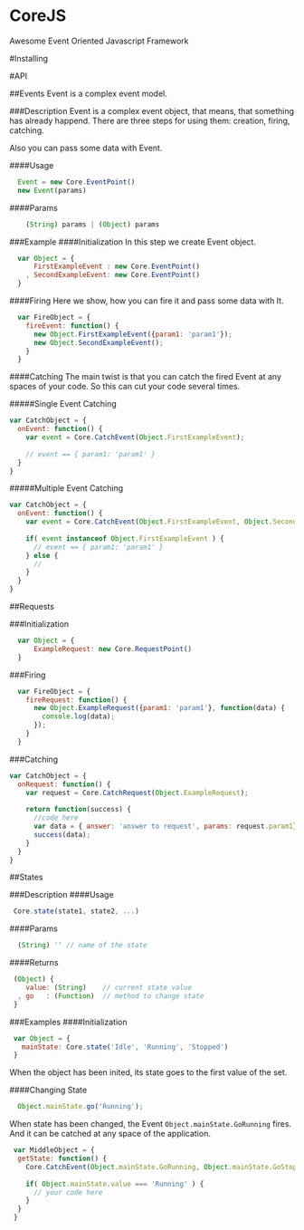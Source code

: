 CoreJS
======

Awesome Event Oriented Javascript Framework

#Installing

#API

##Events
Event is a complex event model. 

###Description
Event is a complex event object, that means, that something has already happend.
There are three steps for using them: creation, firing, catching.

Also you can pass some data with Event.

####Usage
```javascript
  Event = new Core.EventPoint()
  new Event(params)
```

####Params
```javascript
    (String) params | (Object) params
```


###Example
####Initialization
In this step we create Event object.

```javascript
  var Object = {
      FirstExampleEvent : new Core.EventPoint()
    , SecondExampleEvent: new Core.EventPoint()
  }
```

####Firing
Here we show, how you can fire it and pass some data with It.
```javascript
  var FireObject = {
    fireEvent: function() {
      new Object.FirstExampleEvent({param1: 'param1'});
      new Object.SecondExampleEvent();
    }
  }
```
####Catching
The main twist is that you can catch the fired Event at any spaces of your code.
So this can cut your code several times.

#####Single Event Catching
```javascript
var CatchObject = {
  onEvent: function() {
    var event = Core.CatchEvent(Object.FirstExampleEvent);
    
    // event == { param1: 'param1' }
  }
}
```

#####Multiple Event Catching
```javascript
var CatchObject = {
  onEvent: function() {
    var event = Core.CatchEvent(Object.FirstExampleEvent, Object.SecondExampleEvent);
    
    if( event instanceof Object.FirstExampleEvent ) {
      // event == { param1: 'param1' }
    } else {
      //
    }
  }
}
```

##Requests

###Initialization

```javascript
  var Object = {
      ExampleRequest: new Core.RequestPoint()
  }
```

###Firing

```javascript
  var FireObject = {
    fireRequest: function() {
      new Object.ExampleRequest({param1: 'param1'}, function(data) {
        console.log(data);
      });
    }
  }
```
###Catching

```javascript
var CatchObject = {
  onRequest: function() {
    var request = Core.CatchRequest(Object.ExampleRequest);
    
    return function(success) {
      //code here
      var data = { answer: 'answer to request', params: request.param1};
      success(data);
    }
  }
}
```

##States

###Description
####Usage
```javascript
 Core.state(state1, state2, ...)
```

####Params
```javascript
  (String) '' // name of the state
```

####Returns
```javascript
 (Object) {
    value: (String)    // current state value
  , go   : (Function)  // method to change state
 }
```

###Examples
####Initialization
```javascript
 var Object = {
   mainState: Core.state('Idle', 'Running', 'Stopped')
 }
```
When the object has been inited, its state goes to the first value of the set.


####Changing State
```javascript
  Object.mainState.go('Running');
```

When state has been changed, the Event `Object.mainState.GoRunning` fires. And it can be catched at any space of the application.

```javascript
 var MiddleObject = {
  getState: function() {
    Core.CatchEvent(Object.mainState.GoRunning, Object.mainState.GoStopped);
    
    if( Object.mainState.value === 'Running' ) {
      // your code here
    }
  }
 }
```

